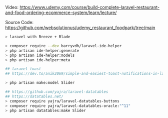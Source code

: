 Video: https://www.udemy.com/course/build-complete-laravel-restaurant-and-food-ordering-ecommerce-system/learn/lecture/

Source Code: https://github.com/websolutionus/udemy_restaurant_foodpark/tree/main

```bash
> laravel with Breeze + Blade

> composer require --dev barryvdh/laravel-ide-helper
> php artisan ide-helper:generate
> php artisan ide-helper:models
> php artisan ide-helper:meta

## laravel toast
## https://dev.to/anik2069/simple-and-easiest-toast-notifications-in-laravel-a-quick-guide-2dj6

> php artisan make:model Slider

## https://github.com/yajra/laravel-datatables
## https://datatables.net/
> composer require yajra/laravel-datatables-buttons
> composer require yajra/laravel-datatables-oracle:"^11"
> php artisan datatables:make Slider
```
